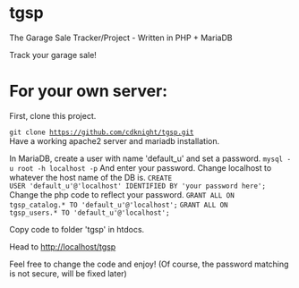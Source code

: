 # tgsp
The Garage Sale Tracker/Project - Written in PHP + MariaDB 

Track your garage sale! 


# For your own server: 

First, clone this project. 

<code>git clone https://github.com/cdknight/tgsp.git </code>
Have a working apache2 server and mariadb installation.

In MariaDB, create a user with name 'default_u' and set a password.
<code>mysql -u root -h localhost -p</code>
And enter your password. Change localhost to whatever the host name of the DB is. 
<code>CREATE USER 'default_u'@'localhost' IDENTIFIED BY 'your password here';</code>
Change the php code to reflect your password. 
<code>GRANT ALL ON tgsp_catalog.* TO 'default_u'@'localhost';</code>
<code>GRANT ALL ON tgsp_users.* TO 'default_u'@'localhost';</code>

Copy code to folder 'tgsp' in htdocs. 

Head to <a href="http://localhost/tgsp">http://localhost/tgsp</a>

Feel free to change the code and enjoy! (Of course, the password matching is not secure, will be fixed later)
